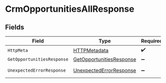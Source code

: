 # CrmOpportunitiesAllResponse


## Fields

| Field                                                                           | Type                                                                            | Required                                                                        | Description                                                                     |
| ------------------------------------------------------------------------------- | ------------------------------------------------------------------------------- | ------------------------------------------------------------------------------- | ------------------------------------------------------------------------------- |
| `HttpMeta`                                                                      | [HTTPMetadata](../../Models/Components/HTTPMetadata.md)                         | :heavy_check_mark:                                                              | N/A                                                                             |
| `GetOpportunitiesResponse`                                                      | [GetOpportunitiesResponse](../../Models/Components/GetOpportunitiesResponse.md) | :heavy_minus_sign:                                                              | Opportunities                                                                   |
| `UnexpectedErrorResponse`                                                       | [UnexpectedErrorResponse](../../Models/Components/UnexpectedErrorResponse.md)   | :heavy_minus_sign:                                                              | Unexpected error                                                                |